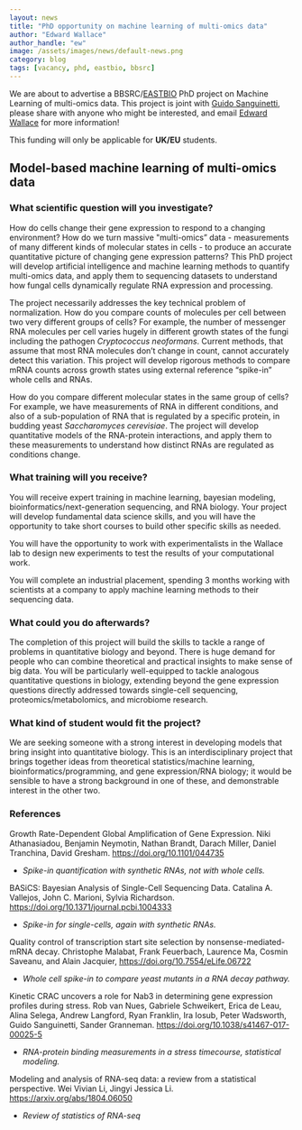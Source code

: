 ```yaml
---
layout: news
title: "PhD opportunity on machine learning of multi-omics data"
author: "Edward Wallace"
author_handle: "ew"
image: /assets/images/news/default-news.png
category: blog
tags: [vacancy, phd, eastbio, bbsrc]
---
```


We are about to advertise a BBSRC/[EASTBIO](http://www.eastscotbiodtp.ac.uk/) PhD project on Machine Learning of multi-omics data. This project is joint with [Guido Sanguinetti](http://homepages.inf.ed.ac.uk/gsanguin/), please share with anyone who might be interested, and email [Edward Wallace](ew) for more information!

This funding will only be applicable for **UK/EU** students.


## Model-based machine learning of multi-omics data


### What scientific question will you investigate?

How do cells change their gene expression to respond to a changing environment? How do we turn massive "multi-omics” data -  measurements of many different kinds of molecular states in cells - to produce an accurate quantitative picture of changing gene expression patterns? This PhD project will develop artificial intelligence and machine learning methods to quantify multi-omics data, and apply them to sequencing datasets to understand how fungal cells dynamically regulate RNA expression and processing. 

The project necessarily addresses the key technical problem of normalization. How do you compare counts of molecules per cell between two very different groups of cells? For example, the number of messenger RNA molecules per cell varies hugely in different growth states of the fungi including the pathogen *Cryptococcus neoformans*. Current methods, that assume that most RNA molecules don’t change in count, cannot accurately detect this variation. This project will develop rigorous methods to compare mRNA counts across growth states using external reference “spike-in” whole cells and RNAs. 

How do you compare different molecular states in the same group of cells? For example, we have measurements of RNA in different conditions, and also of a sub-population of RNA that is regulated by a specific protein, in budding yeast *Saccharomyces cerevisiae*. The project will develop quantitative models of the RNA-protein interactions, and apply them to these measurements to understand how distinct RNAs are regulated as conditions change.


### What training will you receive?

You will receive expert training in machine learning, bayesian modeling, bioinformatics/next-generation sequencing, and RNA biology. Your project will develop fundamental data science skills, and you will have the opportunity to take short courses to build other specific skills as needed.

You will have the opportunity to work with experimentalists in the Wallace lab to design new experiments to test the results of your computational work.

You will complete an industrial placement, spending 3 months working with scientists at a company to apply machine learning methods to their sequencing data. 


### What could you do afterwards?

The completion of this project will build the skills to tackle a range of problems in quantitative biology and beyond. There is huge demand for people who can combine theoretical and practical insights to make sense of big data. You will be particularly well-equipped to tackle analogous quantitative questions in biology, extending beyond the gene expression questions directly addressed towards single-cell sequencing, proteomics/metabolomics, and microbiome research.


### What kind of student would fit the project?

We are seeking someone with a strong interest in developing models that bring insight into quantitative biology. This is an interdisciplinary project that brings together ideas from theoretical statistics/machine learning, bioinformatics/programming, and gene expression/RNA biology; it would be sensible to have a strong background in one of these, and demonstrable interest in the other two.

### References

Growth Rate-Dependent Global Amplification of Gene Expression.
Niki Athanasiadou, Benjamin Neymotin, Nathan Brandt, Darach Miller, Daniel Tranchina, David Gresham.
https://doi.org/10.1101/044735
- *Spike-in quantification with synthetic RNAs, not with whole cells.*


BASiCS: Bayesian Analysis of Single-Cell Sequencing Data.
Catalina A. Vallejos, John C. Marioni, Sylvia Richardson.
https://doi.org/10.1371/journal.pcbi.1004333
- *Spike-in for single-cells, again with synthetic RNAs.*


Quality control of transcription start site selection by nonsense-mediated-mRNA decay.
Christophe Malabat, Frank Feuerbach, Laurence Ma, Cosmin Saveanu, and Alain Jacquier,
https://doi.org/10.7554/eLife.06722
- *Whole cell spike-in to compare yeast mutants in a RNA decay pathway.*


Kinetic CRAC uncovers a role for Nab3 in determining gene expression profiles during stress.
Rob van Nues, Gabriele Schweikert, Erica de Leau, Alina Selega, Andrew Langford, Ryan Franklin, Ira Iosub, Peter Wadsworth, Guido Sanguinetti, Sander Granneman.
https://doi.org/10.1038/s41467-017-00025-5
- *RNA-protein binding measurements in a stress timecourse, statistical modeling.* 

Modeling and analysis of RNA-seq data: a review from a statistical perspective.
Wei Vivian Li, Jingyi Jessica Li.
https://arxiv.org/abs/1804.06050
- *Review of statistics of RNA-seq*

